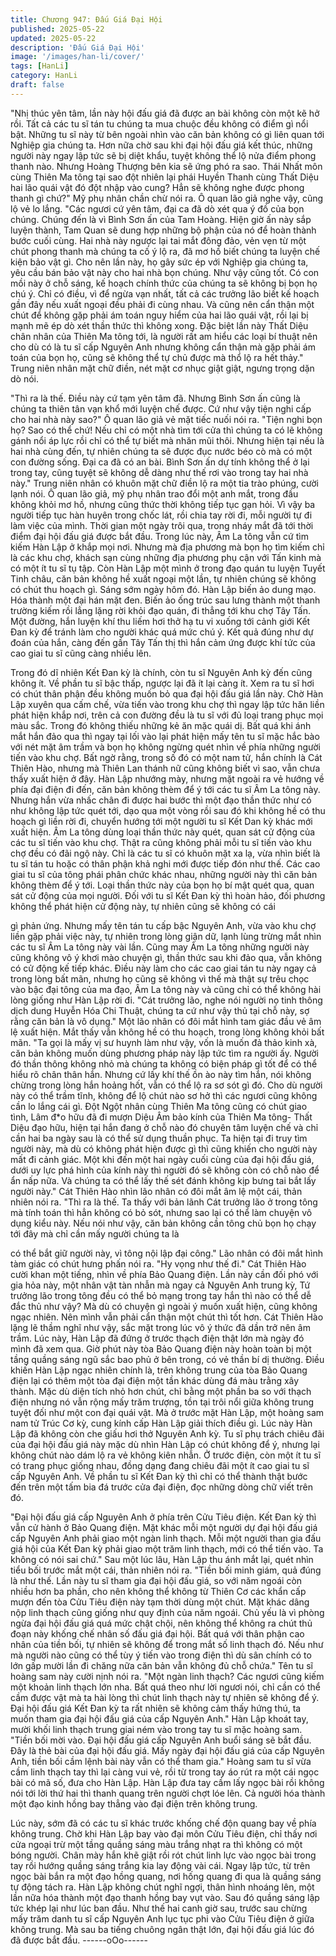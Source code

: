 ```yaml
---
title: Chương 947: Đấu Giá Đại Hội
published: 2025-05-22
updated: 2025-05-22
description: 'Đấu Giá Đại Hội'
image: '/images/han-li/cover/'
tags: [HanLi]
category: HanLi
draft: false
---
```


"Nhị thúc yên tâm, lần này hội đấu giá đã được an bài không còn
một kẽ hở rồi. Tất cả các tu sĩ tán tu chúng ta mua chuộc đều
không có điểm gì nổi bật. Những tu sĩ này từ bên ngoài nhìn vào
căn bản không có gì liên quan tới Nghiệp gia chúng ta. Hơn nữa
chờ sau khi đại hội đấu giá kết thúc, những người này ngay lập
tức sẽ bị diệt khẩu, tuyệt không thể lộ nửa điểm phong thanh nào.
Nhưng Hoàng Thượng bên kia sẽ ứng phó ra sao. Thái Nhất môn
cùng Thiên Ma tông tại sao đột nhiên lại phái Huyền Thanh cùng
Thất Diệu hai lão quái vật đó đột nhập vào cung? Hẳn sẽ không
nghe được phong thanh gì chứ?" Mỹ phụ nhân chần chừ nói ra.
Ô quan lão giả nghe vậy, cũng lộ vẻ lo lắng.
"Các ngươi cứ yên tâm, đại ca đã dò xét qua ý đồ của bọn chúng.
Chúng đến là vì Bình Sơn ấn của Tam Hoàng. Hiện giờ ấn này
sắp luyện thành, Tam Quan sẽ dung hợp những bộ phận của nó
để hoàn thành bước cuối cùng. Hai nhà này ngược lại tai mắt
đông đảo, vẻn vẹn từ một chút phong thanh mà chúng ta cố ý lộ
ra, đã mơ hồ biết chúng ta luyện chế kiện bảo vật gì. Cho nên lần
này, họ gây sức ép với Nghiệp gia chúng ta, yêu cầu bán bảo vật
này cho hai nhà bọn chúng. Như vậy cũng tốt. Có con mồi này ở
chỗ sáng, kế hoạch chính thức của chúng ta sẽ không bị bọn họ
chú ý. Chỉ có điều, vì để ngừa vạn nhất, tất cả các trưởng lão biết
kế hoạch gần đây nếu xuất ngoại đều phải đi cùng nhau. Và cũng
nên cẩn thận một chút để không gặp phải ám toán nguy hiểm của
hai lão quái vật, rồi lại bị mạnh mẽ ép dò xét thần thức thì không
xong. Đặc biệt lần này Thất Diệu chân nhân của Thiên Ma tông
tới, là người rất am hiểu các loại bí thuật nên cho dù có là tu sĩ
cấp Nguyên Anh nhưng không cẩn thận mà gặp phải ám toán của
bọn họ, cũng sẽ không thể tự chủ được mà thổ lộ ra hết thảy."
Trung niên nhân mặt chữ điền, nét mặt cơ nhục giật giật, ngưng
trọng dặn dò nói.

"Thì ra là thế. Điều này cứ tạm yên tâm đã. Nhưng Bình Sơn ấn
cũng là chúng ta thiên tân vạn khổ mới luyện chế được. Cứ như
vậy tiện nghi cấp cho hai nhà này sao?" Ô quan lão giả vẻ mặt
tiếc nuối nói ra.
"Tiện nghi bọn họ? Sao có thể chứ! Nếu chỉ có một nhà tìm tới
cửa thì chúng ta có lẽ không gánh nổi áp lực rồi chỉ có thể tự biết
mà nhăn mũi thôi. Nhưng hiện tại nếu là hai nhà cùng đến, tự
nhiên chúng ta sẽ được đục nước béo cò mà có một con đường
sống. Đại ca đã có an bài. Bình Sơn ấn dự tính không thể ở lại
trong tay, cũng tuyệt sẽ không dễ dàng như thế rơi vào trong tay
hai nhà này." Trung niên nhân có khuôn mặt chữ điền lộ ra một tia
trào phúng, cười lạnh nói.
Ô quan lão giả, mỹ phụ nhân trao đổi một anh mắt, trong đầu
không khỏi mơ hồ, nhưng cũng thức thời không tiếp tục gạn hỏi.
Vì vậy ba người tiếp tục hàn huyên trong chốc lát, rồi chia tay rời
đi, mỗi người tự đi làm việc của mình.
Thời gian một ngày trôi qua, trong nháy mắt đã tới thời điểm đại
hội đấu giá được bắt đầu.
Trong lúc này, Âm La tông vẫn cứ tìm kiếm Hàn Lập ở khắp mọi
nơi. Nhưng mà địa phương mà bọn họ tìm kiếm chỉ là các khu
chợ, khách sạn cùng những địa phương phụ cận với Tấn kinh mà
có một ít tu sĩ tụ tập. Còn Hàn Lập một mình ở trong đạo quán tu
luyện Tuyết Tinh châu, căn bản không hề xuất ngoại một lần, tự
nhiên chúng sẽ không có chút thu hoạch gì.
Sáng sớm ngày hôm đó. Hàn Lập biến ảo dung mạo. Hóa thành
một đại hán mặt đen. Biến ảo ống trúc sau lưng thành một thanh
trường kiếm rồi lẳng lặng rời khỏi đạo quán, đi thẳng tới khu chợ
Tây Tấn.
Một đường, hắn luyện khí thu liếm hơi thở hạ tu vi xuống tới cảnh
giới Kết Đan kỳ để tránh làm cho người khác quá mức chú ý.
Kết quả đúng như dự đoán của hắn, càng đến gần Tây Tấn thị thì
hắn cảm ứng được khí tức của cao giai tu sĩ cũng càng nhiều lên.

Trong đó dĩ nhiên Kết Đan kỳ là chính, còn tu sĩ Nguyên Anh kỳ
đến cũng không ít. Về phần tu sĩ bậc thấp, ngược lại đã ít lại càng
ít.
Xem ra tu sĩ hơi có chút thân phận đều không muốn bỏ qua đại
hội đấu giá lần này.
Chờ Hàn Lập xuyên qua cấm chế, vừa tiến vào trong khu chợ thì
ngay lập tức hăn liền phát hiện khắp nơi, trên cả con đường đều
là tu sĩ với đủ loại trang phục mọi màu sắc. Trong đó không thiếu
những kẻ ăn mặc quái dị.
Bất quá khi ánh mắt hắn đảo qua thì ngay tại lối vào lại phát hiện
mấy tên tu sĩ mặc hắc bào với nét mặt âm trầm và bọn họ không
ngừng quét nhìn về phía những người tiến vào khu chợ. Bất ngờ
rằng, trong số đó có một nam tử, hắn chính là Cát Thiên Hào,
nhưng mà Thiên Lan thánh nữ cũng không biết vì sao, vẫn chưa
thấy xuất hiện ở đây.
Hàn Lập nhướng mày, nhưng mặt ngoài ra vẻ hướng về phía đại
điện đi đến, căn bản không thèm để ý tới các tu sĩ Âm La tông
này.
Nhưng hắn vừa nhấc chân đi được hai bước thì một đạo thần
thức như có như không lập tức quét tới, dạo qua một vòng rồi sau
đó khi không hề có thu hoạch gì liền rời đi, chuyển hướng tới một
người tu sĩ Kết Dan kỳ khác mới xuất hiện.
Âm La tông dùng loại thần thức này quét, quan sát cử động của
các tu sĩ tiến vào khu chợ. Thật ra cũng không phải mỗi tu sĩ tiến
vào khu chợ đều có đãi ngộ này. Chỉ là các tu sĩ có khuôn mặt xa
lạ, vừa nhìn biết là tu sĩ tán tu hoặc có thân phận khả nghi mới
được tiếp đón như thế. Các cao giai tu sĩ của tông phái phân
chức khác nhau, những người này thì căn bản không thèm để ý
tới.
Loại thần thức này của bọn họ bí mật quét qua, quan sát cử động
của mọi người. Đối với tu sĩ Kết Đan kỳ thì hoàn hảo, đối phương
không thể phát hiện cử động này, tự nhiên cũng sẽ không có cái

gì phản ứng. Nhưng mấy tên tán tu cấp bậc Nguyên Anh, vừa vào
khu chợ liền gặp phải việc này, tự nhiên trong lòng giận dữ, lạnh
lùng trừng mắt nhìn các tu sĩ Âm La tông này vài lần.
Cũng may Âm La tông những người này cũng không vô ý khơi
mào chuyện gì, thần thức sau khi đảo qua, vẫn không có cử động
kế tiếp khác. Điều này làm cho các cao giai tán tu này ngay cả
trong lòng bất mãn, nhưng họ cũng sẽ không vì thế mà thật sự
trêu chọc vào bậc đại tông của ma đạo, Âm La tông này và cũng
chỉ có thể không hài lòng giống như Hàn Lập rời đi.
"Cát trưởng lão, nghe nói người nọ tinh thông dịch dung Huyễn
Hóa Chi Thuật, chúng ta cứ như vậy thủ tại chỗ này, sợ rằng căn
bản là vô dụng." Một lão nhân có đôi mắt hình tam giác đầu vẻ âm
lệ xuất hiện. Mắt thấy vẫn không hề có thu hoạch, trong lòng
không khỏi bất mãn.
"Ta gọi là mấy vị sư huynh làm như vậy, vốn là muốn đả thảo kinh
xà, căn bản không muốn dùng phương pháp này lập tức tìm ra
người ấy. Người đó thần thông không nhỏ mà chúng ta không có
biện pháp gì tốt để có thể hiểu rõ chân thân hắn. Nhưng cứ lấy
khí thế ồn ào này tìm hắn, nói không chừng trong lòng hắn hoảng
hốt, vẫn có thể lộ ra sơ sót gì đó. Cho dù người này có thể trầm
tĩnh, không để lộ chút nào sơ hở thì các ngươi cũng không cần lo
lắng cái gì. Đột Ngột nhân cùng Thiên Ma tông cũng có chút giao
tình, Lâm đ*o hữu đã đi mượn Diệu Âm bảo kính của Thiên Ma
tông- Thất Diệu đạo hữu, hiện tại hắn đang ở chỗ nào đó chuyên
tâm luyện chế và chỉ cần hai ba ngày sau là có thể sử dụng thuần
phục. Ta hiện tại đi truy tìm người này, mà dù có không phát hiện
được gì thì cũng khiến cho người này mất đi cảnh giác. Một khi
đến một hai ngày cuối cùng của đại hội đấu giá, dưới uy lực phá
hình của kính này thì người đó sẽ không còn có chỗ nào để ẩn
nấp nữa. Và chúng ta có thể lấy thế sét đánh không kịp bưng tai
bắt lấy người này." Cát Thiên Hào nhìn lão nhân có đôi mắt âm lệ
một cái, thản nhiên nói ra.
"Thì ra là thế. Ta thấy với bản lãnh Cát trưởng lão ở trong tông mà
tính toán thì hẳn không có bỏ sót, nhưng sao lại có thể làm
chuyện vô dụng kiểu này. Nếu nói như vậy, căn bản không cần
tông chủ bọn họ chạy tới đây mà chỉ cần mấy người chúng ta là

có thể bắt giữ người này, vì tông nội lập đại công." Lão nhân có
đôi mắt hình tàm giác có chút hưng phấn nói ra.
"Hy vọng như thế đi." Cát Thiên Hào cười khan một tiếng, nhìn về
phía Bảo Quang điện.
Lần này cần đối phó với gia hỏa này, một nhân vật tàn nhẫn mà
ngay cả Nguyên Anh trung kỳ, Tứ trưởng lão trong tông đều có
thể bỏ mạng trong tay hắn thì nào có thể dễ đắc thủ như vậy? Mà
dù có chuyện gì ngoài ý muốn xuất hiện, cũng không ngạc nhiên.
Nên mình vẫn phải cẩn thận một chút thì tốt hơn.
Cát Thiên Hào lặng lẽ thầm nghĩ như vậy, sắc mặt trong lúc vô ý
thức đã dần trở nên âm trầm.
Lúc này, Hàn Lập đã đứng ở trước thạch điện thật lớn mà ngày
đó mình đã xem qua.
Giờ phút này tòa Bảo Quang điện này hoàn toàn bị một tầng
quầng sáng ngũ sắc bao phủ ở bên trong, có vẻ thần bí dị
thường.
Điều khiến Hàn Lập ngạc nhiên chính là, trên không trung của tòa
Bảo Quang điện lại có thêm một tòa đại điện một tần khác dùng
đá màu trằng xây thành. Mặc dù diện tích nhỏ hơn chút, chỉ bằng
một phần ba so với thạch điện nhưng nó vẫn rộng mấy trăm
trượng, tồn tại trôi nổi giữa không trung tuyệt đối như một con đại
quái vật.
Mà ở trước mặt Hàn Lập, một hoàng sam nam tử Trúc Cơ kỳ,
cung kính cấp Hàn Lập giải thích điều gì. Lúc này Hàn Lập đã
không còn che giấu hơi thở Nguyên Anh kỳ. Tu sĩ phụ trách chiêu
đãi của đại hội đấu giá này mặc dù nhìn Hàn Lập có chút không
để ý, nhưng lại không chút nào dám lộ ra vẻ không kiên nhẫn.
Ở trước điện, còn một ít tu sĩ có trang phục giống nhau, đồng
dạng đang chiêu đãi một ít cao giai tu sĩ cấp Nguyên Anh. Về
phần tu sĩ Kết Đan kỳ thì chỉ có thể thành thật bước đến trên một
tấm bia đá trước cửa đại điện, đọc những dòng chữ viết trên đó.

"Đại hội đấu giá cấp Nguyên Anh ở phía trên Cửu Tiêu điện. Kết
Đan kỳ thì vẫn cử hành ở Bảo Quang điện. Mặt khác mỗi một
người dự đại hội đấu giá cấp Nguyên Anh phải giao một ngàn linh
thạch. Mỗi một người than gia đấu giá hội của Kết Đan kỳ phải
giao một trăm linh thạch, mới có thể tiến vào. Ta không có nói sai
chứ." Sau một lúc lâu, Hàn Lập thu ánh mắt lại, quét nhìn tiểu bối
trước mắt một cái, thản nhiên nói ra.
"Tiền bối minh giám, quả đúng là như thế. Lần này tu sĩ tham gia
đại hội đấu giá, so với năm ngoái còn nhiều hơn ba phần, cho nên
không thể không từ Thiên Cơ các khẩn cấp mượn đến tòa Cửu
Tiêu điện này tạm thời dùng một chút. Mặt khác dâng nộp linh
thạch cũng giống như quy định của năm ngoái. Chủ yếu là vì
phòng ngừa đại hội đấu giá quá mức chật chội, nên không thể
không ra chút thủ đoạn này khống chế nhân số đấu giá đại hội.
Bất quá với thân phận cao nhân của tiền bối, tự nhiên sẽ không
để trong mắt số linh thạch đó. Nếu như mà người nào cũng có thể
tùy ý tiến vào trong điện thì dù sân chính có to lớn gấp mười lần đi
chăng nữa căn bản vẫn không đủ chỗ chứa." Tên tu sĩ hoàng sam
này cười nịnh nói ra.
"Một ngàn linh thạch? Các ngươi cũng kiếm một khoản linh thạch
lớn nha. Bất quá theo như lời ngươi nói, chỉ cần có thể cầm được
vật mà ta hài lòng thì chút linh thạch này tự nhiên sẽ không để ý.
Đại hội đấu giá Kết Đan kỳ ta rất nhiên sẽ không cảm thấy hứng
thú, ta muốn tham gia đại hội đấu giá của cấp Nguyên Anh." Hàn
Lập khoát tay, mười khối linh thạch trung giai ném vào trong tay tu
sĩ mặc hoàng sam.
"Tiền bối mời vào. Đại hội đấu giá cấp Nguyên Anh buổi sáng sẽ
bắt đầu. Đây là thẻ bài của đại hội đấu giá. Mấy ngày đại hội đấu
giá của cấp Nguyên Anh, tiền bối cầm lệnh bài này vẫn có thể
tham gia." Hoàng sam tu sĩ vừa cầm linh thạch tay thì lại càng vui
vẻ, rồi từ trong tay áo rút ra một cái ngọc bài có mã số, đưa cho
Hàn Lập.
Hàn Lập đưa tay cầm lấy ngọc bài rồi không nói tới lời thứ hai thì
thanh quang trên người chợt lóe lên. Cả người hóa thành một đạo
kinh hồng bay thẳng vào đại điện trên không trung.

Lúc này, sớm đã có các tu sĩ khác trước khống chế độn quang
bay về phía không trung.
Chờ khi Hàn Lập bay vào đại môn Cửu Tiêu điện, chỉ thấy nơi
cửa ngoại trừ một tầng quầng sáng màu trắng nhạt ra thì không
có một bóng người.
Chân mày hắn khẽ giật rồi rót chút linh lực vào ngọc bài trong tay
rồi hướng quầng sáng trắng kia lay động vài cái. Ngay lập tức, từ
trên ngọc bài bắn ra một đạo hồng quang, nơi hống quang đi qua
là quầng sáng tự động tách ra.
Hàn Lập không chút nghĩ ngợi, thân hình nhoáng lên, một lần nữa
hóa thành một đạo thanh hồng bay vụt vào. Sau đó quầng sáng
lập tức khép lại như lúc ban đầu.
Như thế hai canh giờ sau, trước sau chừng mấy trăm danh tu sĩ
cấp Nguyên Anh lục tục phi vào Cửu Tiêu điện ở giữa không
trung.
Mà sau ba tiếng chuông ngân thật lớn, đại hội đấu giá lúc đó đã
được bắt đầu.
------oOo------
